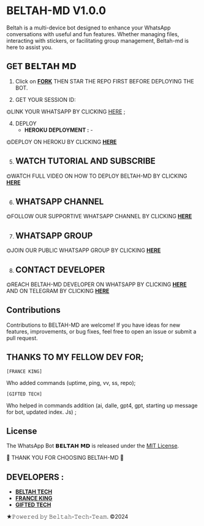 # BELTAH-MD V1.0.0

Beltah is a multi-device bot designed to enhance your WhatsApp conversations with useful and fun features. Whether managing files, interacting with stickers, or facilitating group management, Beltah-md is here to assist you.

## GET 𝗕𝗘𝗟𝗧𝗔𝗛 𝗠𝗗

1. Click on **[FORK](https://github.com/Beltahmd/beltah-md/fork)** THEN STAR THE REPO FIRST BEFORE DEPLOYING THE BOT.


3. GET YOUR SESSION ID: 

⏣LINK YOUR WHATSAPP BY CLICKING [HERE](https://zokouscan-vee8.onrender.com) ; <br>


4. DEPLOY 
   - **HEROKU DEPLOYMENT :** -
    
⏣DEPLOY ON HEROKU BY CLICKING [**HERE**](https://dashboard.heroku.com/new?template=https://github.com/Beltahmd/beltah-md) 

5. ## WATCH TUTORIAL AND SUBSCRIBE

⏣WATCH FULL VIDEO ON HOW TO DEPLOY BELTAH-MD BY CLICKING  [**HERE**](https://www.youtube.com/@Beltahtech2024) 

6. ## WHATSAPP CHANNEL

⏣FOLLOW OUR SUPPORTIVE WHATSAPP CHANNEL BY CLICKING  [**HERE**](https://whatsapp.com/channel/0029VaRHDBKKmCPKp9B2uH2F) 

7. ## WHATSAPP GROUP

⏣JOIN OUR PUBLIC WHATSAPP GROUP BY CLICKING  [**HERE**](https://chat.whatsapp.com/CQvUnqaDK4fBjgMXvFEAsI) 

8. ## CONTACT DEVELOPER

⏣REACH BELTAH-MD DEVELOPER ON WHATSAPP BY CLICKING  [**HERE**](https://wa.me/254114141192)  AND ON TELEGRAM BY CLICKING  [**HERE**](https://t.me/beltah254) 

## Contributions

Contributions to BELTAH-MD are welcome! If you have ideas for new features, improvements, or bug fixes, feel free to open an issue or submit a pull request. <br>

  ## THANKS TO MY FELLOW DEV FOR;

    [FRANCE KING] 
    
Who added commands (uptime, ping, vv, ss, repo); <br>

    [GIFTED TECH]
    
Who helped in commands addition 
(ai, dalle, gpt4, gpt, starting up message for bot, updated index. Js) ;

## License

The WhatsApp Bot 𝗕𝗘𝗟𝗧𝗔𝗛 𝗠𝗗 is released under the [MIT License](https://opensource.org/licenses/MIT).

🌟 THANK YOU FOR CHOOSING BELTAH-MD 🌟

## DEVELOPERS :

- [**BELTAH TECH**](https://github.com/Beltahmd)
- [**FRANCE KING**](https://github.com/franceking1)
- [**GIFTED TECH**](https://github.com/mouricedevs)

★𝙿𝚘𝚠𝚎𝚛𝚎𝚍 𝚋𝚢 𝙱𝚎𝚕𝚝𝚊𝚑-𝚃𝚎𝚌𝚑-𝚃𝚎𝚊𝚖. ©2024
